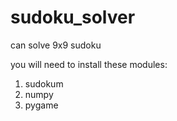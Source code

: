 # sudoku_solver
can solve 9x9 sudoku


you will need to install these modules:

1. sudokum
2. numpy
3. pygame

